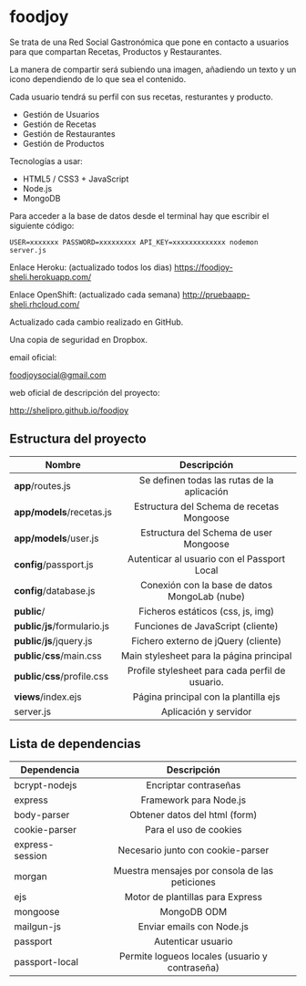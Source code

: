 foodjoy
=======

Se trata de una Red Social Gastronómica que pone en contacto a usuarios para que compartan Recetas, Productos y Restaurantes.

La manera de compartir será subiendo una imagen, añadiendo un texto y un icono dependiendo de lo que sea el contenido.

Cada usuario tendrá su perfil con sus recetas, resturantes y producto.

- Gestión de Usuarios
- Gestión de Recetas
- Gestión de Restaurantes
- Gestión de Productos

Tecnologías a usar:

- HTML5 / CSS3 + JavaScript
- Node.js
- MongoDB

Para acceder a la base de datos desde el terminal hay que escribir el siguiente código:

	USER=xxxxxxx PASSWORD=xxxxxxxxx API_KEY=xxxxxxxxxxxxx nodemon server.js


Enlace Heroku: (actualizado todos los dias) https://foodjoy-sheli.herokuapp.com/

Enlace OpenShift: (actualizado cada semana) http://pruebaapp-sheli.rhcloud.com/

Actualizado cada cambio realizado en GitHub.

Una copia de seguridad en Dropbox.

email oficial: 

foodjoysocial@gmail.com
	
web oficial de descripción del proyecto:

http://shelipro.github.io/foodjoy
	 

Estructura del proyecto
-----------------------

| Nombre                             | Descripción                                                 |
| ---------------------------------- |:-----------------------------------------------------------:|
| **app**/routes.js                  | Se definen todas las rutas de la aplicación                 |
| **app/models**/recetas.js          | Estructura del Schema de recetas Mongoose                   |
| **app/models**/user.js             | Estructura del Schema de user Mongoose                      |
| **config**/passport.js             | Autenticar al usuario con el Passport Local                 |
| **config**/database.js             | Conexión con la base de datos MongoLab (nube)               |
| **public**/                        | Ficheros estáticos (css, js, img)                           |
| **public**/**js**/formulario.js    | Funciones de JavaScript (cliente)                           |
| **public**/**js**/jquery.js        | Fichero externo de jQuery (cliente)                         |
| **public**/**css**/main.css        | Main stylesheet para la página principal                    |
| **public**/**css**/profile.css     | Profile stylesheet para cada perfil de usuario.             |
| **views**/index.ejs                | Página principal con la plantilla ejs                       |
| server.js                          | Aplicación y servidor                                       |




Lista de dependencias
----------------

| Dependencia                     |  Descripción  |
| ------------------------------- |:-------------:|
| bcrypt-nodejs                   | Encriptar contraseñas |
| express                         | Framework para Node.js |
| body-parser                     | Obtener datos del html (form) |
| cookie-parser                   | Para el uso de cookies |
| express-session                 | Necesario junto con cookie-parser|
| morgan                          | Muestra mensajes por consola de las peticiones|
| ejs                             | Motor de plantillas para Express |
| mongoose                        | MongoDB ODM |
| mailgun-js                      | Enviar emails con Node.js |
| passport                        | Autenticar usuario|
| passport-local                  | Permite logueos locales (usuario y contraseña) |
